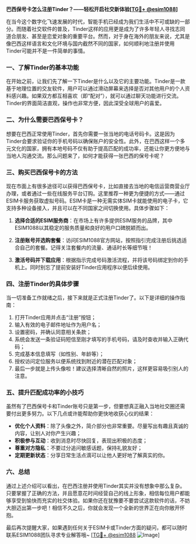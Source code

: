 **巴西保号卡怎么注册Tinder？——轻松开启社交新体验[[TG💪+ @esim1088](https://t.me/s/esim1088)]**

在当今这个数字化飞速发展的时代，智能手机已经成为我们生活中不可或缺的一部分。而随着社交软件的普及，Tinder这样的应用更是成为了许多年轻人寻找志同道合朋友、甚至是恋爱对象的重要平台。然而，对于身在海外的朋友来说，尤其是像巴西这样语言和文化环境与国内截然不同的国家，如何顺利地注册并使用Tinder可能并不是一件简单的事情。

### 一、了解Tinder的基本功能

在开始之前，让我们先了解一下Tinder是什么以及它的主要功能。Tinder是一款基于地理位置的交友软件，用户可以通过滑动屏幕来选择是否对其他用户的个人资料感兴趣。如果双方都互相喜欢（即“配对”），就可以通过聊天功能进行交流。Tinder的界面简洁直观，操作也非常方便，因此深受全球用户的喜爱。

### 二、为什么需要巴西保号卡？

想要在巴西正常使用Tinder，首先你需要一张当地的电话号码卡。这是因为Tinder会要求验证你的手机号码以确保账户的安全性。此外，在巴西这样一个多元文化的国家，拥有本地号码不仅有助于提高匹配的成功率，还能让你更方便地与当地人沟通交流。那么问题来了，如何才能获得一张巴西的保号卡呢？

### 三、购买巴西保号卡的方法

现在市面上有很多途径可以获得巴西保号卡，比如直接去当地的电信运营商营业厅办理，或者通过一些在线服务平台订购。这里推荐一种更为便捷的方式——通过ESIM卡服务获取虚拟号码。ESIM卡是一种无需实体SIM卡就能使用的电子卡，它支持多种设备接入，并且可以在不同国家之间切换使用。具体步骤如下：

1. **选择合适的ESIM服务商**：在市场上有许多提供ESIM服务的品牌，其中ESIM1088以其稳定的服务质量和良好的用户口碑脱颖而出。
   
2. **注册账号并选购套餐**：访问ESIM1088官方网站，按照指引完成注册后挑选适合自己的套餐。记得关注套餐内的流量、通话时长等细节哦！

3. **激活号码并下载应用**：根据指示完成号码激活流程，并将该号码绑定到你的手机上。同时别忘了提前安装好Tinder应用程序以便后续使用。

### 四、注册Tinder的具体步骤

当一切准备工作就绪之后，接下来就是正式注册Tinder了。以下是详细的操作指南：

1. 打开Tinder应用并点击“注册”按钮；
2. 输入有效的电子邮件地址作为用户名；
3. 设置密码，并确认同意相关条款；
4. 系统会发送一条验证码短信至刚才填写的手机号码，请及时查收并输入正确代码；
5. 完成基本信息填写（如性别、年龄等）；
6. 授权访问定位服务以便系统找到附近的潜在匹配对象；
7. 最后一步就是上传头像啦！建议选择清晰自然的照片，这样更容易吸引别人的注意。

### 五、提升匹配成功率的小技巧

虽然有了巴西保号卡和Tinder账号只是第一步，但要想真正融入当地社交圈还需要付出更多努力。以下几点或许能帮助你更快地收获心仪的结果：

- **优化个人资料**：除了头像之外，简介部分也非常重要。尽量写出有趣且真诚的内容，让别人对你产生兴趣；
- **积极参与互动**：收到消息时尽快回复，表现出积极的态度；
- **尊重对方隐私**：不要过分追问敏感话题，保持礼貌友好；
- **定期更新状态**：分享日常生活点滴可以让他人更好地了解真实的你。

### 六、总结

通过上述介绍可以看出，在巴西注册并使用Tinder其实并没有想象中那么复杂。只要掌握了正确的方法，并且愿意花时间经营自己的线上形象，相信每位用户都能够享受到愉快而充实的社交体验。如果你还在犹豫要不要尝试这款软件的话，不妨大胆迈出第一步吧！相信不久之后，你就会发现一个全新的世界正在向你敞开怀抱。

最后再次提醒大家，如果遇到任何关于ESIM卡或Tinder方面的疑问，都可以随时联系ESIM1088团队寻求专业解答哦~ [[TG💪+ @esim1088](https://t.me/s/esim1088) ![Image](https://i.postimg.cc/4NQfJmqS/Snipaste-2025-05-13-00-14-12.png)]